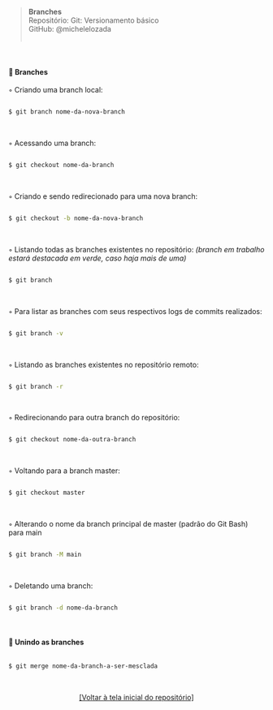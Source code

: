 > **Branches**  
> Repositório: Git: Versionamento básico  
> GitHub: @michelelozada  
&nbsp;
     
&nbsp;   

#### :pushpin: Branches  

◦ Criando uma branch local:
```sh

$ git branch nome-da-nova-branch
```

&nbsp;  

◦ Acessando uma branch:
```sh

$ git checkout nome-da-branch
```

&nbsp;  

◦ Criando e sendo redirecionado para uma nova branch:
```sh

$ git checkout -b nome-da-nova-branch
```

&nbsp;  

◦ Listando todas as branches existentes no repositório: *(branch em trabalho estará destacada em verde, caso haja mais de uma)*
```sh

$ git branch     
```

&nbsp;  

◦ Para listar as branches com seus respectivos logs de commits realizados:  
```sh

$ git branch -v   
```

&nbsp;  

◦ Listando as branches existentes no repositório remoto:
```sh

$ git branch -r    
```

&nbsp;  

◦ Redirecionando para outra branch do repositório:
```sh

$ git checkout nome-da-outra-branch
```

&nbsp;  
	
◦ Voltando para a branch master:
```sh

$ git checkout master    
``` 

&nbsp;  

◦ Alterando o nome da branch principal de master (padrão do Git Bash) para main
```sh

$ git branch -M main
``` 

&nbsp;  

◦ Deletando uma branch:
```sh

$ git branch -d nome-da-branch    
``` 

&nbsp;  
       
#### :pushpin: Unindo as branches  
```sh

$ git merge nome-da-branch-a-ser-mesclada    
``` 

&nbsp; 

<div align="center">
<a href="https://github.com/michelelozada/Git-Versionamento-Basico">[Voltar à tela inicial do repositório]</a>
</div>
